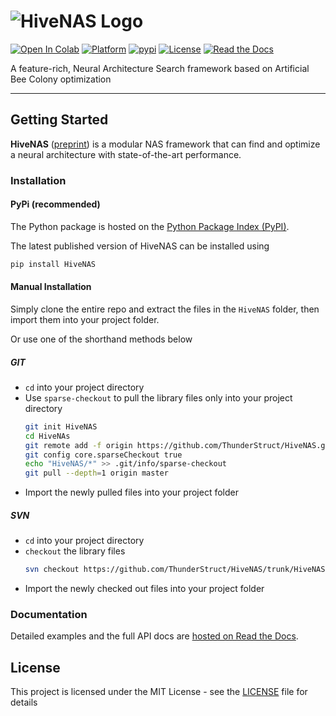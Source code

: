 
# ![HiveNAS Logo](https://i.imgur.com/mDTdNim.jpg)

[![Open In Colab](https://colab.research.google.com/assets/colab-badge.svg)](https://colab.research.google.com/github/ThunderStruct/HiveNAS/blob/main/colab/HiveNas.ipynb) [![Platform](https://img.shields.io/badge/python-v3.7-green)](https://github.com/ThunderStruct/HiveNAS) [![pypi](https://img.shields.io/badge/pypi%20package-0.1.4-lightgrey.svg)](https://pypi.org/project/HiveNAS/0.1.4/) [![License](https://img.shields.io/badge/license-MIT-orange)](https://github.com/ThunderStruct/HiveNAS/blob/master/LICENSE) [![Read the Docs](https://readthedocs.org/projects/hivenas/badge/?version=latest)](https://hivenas.readthedocs.io/en/latest/)

A feature-rich, Neural Architecture Search framework based on Artificial Bee Colony optimization

------------------------

## Getting Started

**HiveNAS** ([preprint](https://arxiv.org/abs/2211.10250)) is a modular NAS framework that can find and optimize a neural architecture with state-of-the-art performance.

### Installation

#### PyPi (recommended)

The Python package is hosted on the [Python Package Index (PyPI)](https://pypi.org/project/hivenas/).

The latest published version of HiveNAS can be installed using

```sh
pip install HiveNAS
```

#### Manual Installation
Simply clone the entire repo and extract the files in the `HiveNAS` folder, then import them into your project folder.

Or use one of the shorthand methods below
##### GIT
  - `cd` into your project directory
  - Use `sparse-checkout` to pull the library files only into your project directory
    ```sh
    git init HiveNAS
    cd HiveNAs
    git remote add -f origin https://github.com/ThunderStruct/HiveNAS.git
    git config core.sparseCheckout true
    echo "HiveNAS/*" >> .git/info/sparse-checkout
    git pull --depth=1 origin master
    ```
   - Import the newly pulled files into your project folder
##### SVN
  - `cd` into your project directory
  - `checkout` the library files
    ```sh
    svn checkout https://github.com/ThunderStruct/HiveNAS/trunk/HiveNAS
    ```
  - Import the newly checked out files into your project folder
  

### Documentation

Detailed examples and the full API docs are [hosted on Read the Docs](https://hivenas.readthedocs.io/en/latest/).

## License

This project is licensed under the MIT License - see the [LICENSE](https://github.com/ThunderStruct/HiveNAS/blob/master/LICENSE) file for details


